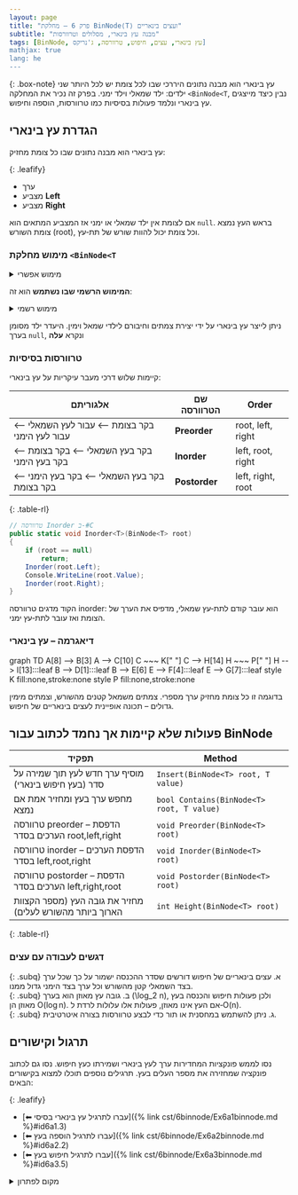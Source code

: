 ```yaml
---
layout: page 
title: "פרק 6 – מחלקת BinNode⟨T⟩ ועצים בינאריים"
subtitle: "מבנה עץ בינארי, מסלולים וטרוורסות"
tags: [BinNode, עץ בינארי, עצים, חיפוש, טרוורסה, ג'נריקס]
mathjax: true
lang: he
---
```


{: .box-note}
עץ בינארי הוא מבנה נתונים היררכי שבו לכל צומת יש לכל היותר שני ילדים: ילד שמאלי וילד ימני. בפרק זה נכיר את המחלקה `<BinNode<T`, נבין כיצד מייצגים עץ בינארי ונלמד פעולות בסיסיות כמו טרוורסות, הוספה וחיפוש.


<!-- Source: Boston University – Binary Tree notes -->
<!-- https://www.cs.bu.edu/courses/cs112/old/22spring/labs/lab11.html -->

## הגדרת עץ בינארי



עץ בינארי הוא מבנה נתונים שבו כל צומת מחזיק:

{: .leafify}
- ערך
- מצביע **Left**
- מצביע **Right**

אם לצומת אין ילד שמאלי או ימני אז המצביע המתאים הוא `null`. בראש העץ נמצא צומת השורש (root), וכל צומת יכול להוות שורש של תת‑עץ.


### מימוש מחלקת `<BinNode<T`


<details markdown="1">
<summary>מימוש אפשרי</summary>

ב‑#C ניתן לממש מחלקה גנרית עבור עץ בינארי באופן הבא:

```csharp
public class BinNode<T>
{
    public T Value { get; set; }
    public BinNode<T> Left { get; set; }
    public BinNode<T> Right { get; set; }

    public BinNode(T value, BinNode<T> left = null, BinNode<T> right = null)
    {
        Value = value;
        Left = left;
        Right = right;
    }
}
```
</details>

**המימוש הרשמי שבו נשתמש** הוא זה:
<details markdown="1">
<summary>מימוש רשמי</summary>
אבל 

```csharp
public class BinNode<T>
{
    private T value;
    private BinNode<T> left;
    private BinNode<T> right;

    //-----------------------------------
    //constructors
    public BinNode(T value)
    {
        this.value = value;
        this.left = null;
        this.right = null;
    }
    public BinNode(BinNode<T> left, T value, BinNode<T> right)
    {
        this.value = value;
        this.left = left;
        this.right = right;
    }
    //-----------------------------------
    //getters
    public T GetValue()
    {
        return value;
    }
    public BinNode<T> GetLeft()
    {
        return this.left;
    }
    public BinNode<T> GetRight()
    {
        return this.right;
    }
    //-----------------------------------
    //setters
    public void SetValue(T value)
    {
        this.value = value;
    }
    public void SetLeft(BinNode<T> left)
    {
        this.left = left;
    }

    public void SetRight(BinNode<T> right)
    {
        this.right = right;
    }
    //-----------------------------------
    //returns true if this.left is not null, else returns false
    public bool HasLeft()
    {
        return (this.left != null);
    }
    //returns true if this.right is not null, else returns false
    public bool HasRight()
    {
        return (this.right != null);
    }
    //-----------------------------------
    //ToString
    public override string ToString()
    {
        return "(" + left + " " + value + " " + right + ")";
    }
}
```
</details>

ניתן לייצר עץ בינארי על ידי יצירת צמתים וחיבורם לילדי שמאל וימין. היעדר ילד מסומן בערך `null`, ונקרא **עלה**

### טרוורסות בסיסיות

קיימות שלוש דרכי מעבר עיקריות על עץ בינארי:

| אלגוריתם|  שם הטרוורסה  | Order |
| --- | --- | --- |
| בקר בצומת ⟵ עבור לעץ השמאלי ⟵ עבור לעץ הימני | **Preorder** | root, left, right |
| בקר בעץ השמאלי ⟵ בקר בצומת ⟵ בקר בעץ הימני | **Inorder** | left, root, right |
|בקר בעץ השמאלי ⟵ בקר בעץ הימני ⟵ בקר בצומת | **Postorder** |  left, right, root |
{: .table-rl}

```csharp
// טרוורסה Inorder ב‑#C
public static void Inorder<T>(BinNode<T> root)
{
    if (root == null)
        return;
    Inorder(root.Left);
    Console.WriteLine(root.Value);
    Inorder(root.Right);
}
```

הקוד מדגים טרוורסה inorder: הוא עובר קודם לתת‑עץ שמאלי, מדפיס את הערך של הצומת ואז עובר לתת‑עץ ימני.

### דיאגרמה – עץ בינארי

<div class="mermaid">
graph TD
    A[8] --> B[3]
    A --> C[10]
    C ~~~ K[" "]
    C --> H[14]
    H ~~~ P[" "]
    H --> I[13]:::leaf
    B --> D[1]:::leaf
    B --> E[6]
    E --> F[4]:::leaf
    E --> G[7]:::leaf
    style K fill:none,stroke:none
    style P fill:none,stroke:none

</div>

בדוגמה זו כל צומת מחזיק ערך מספרי. צמתים משמאל קטנים מהשורש, וצמתים מימין גדולים – תכונה אופיינית לעצים בינאריים של חיפוש.

## פעולות שלא קיימות אך נחמד לכתוב עבור BinNode

| תפקיד | Method |
| --- | --- |
| מוסיף ערך חדש לעץ תוך שמירה על סדר (בעץ חיפוש בינארי) | `Insert(BinNode<T> root, T value)` |
|  מחפש ערך בעץ ומחזיר אמת אם נמצא |`bool Contains(BinNode<T> root, T value)` |
|  טרוורסה preorder – הדפסת הערכים בסדר root,left,right |`void Preorder(BinNode<T> root)` |
| טרוורסה inorder – הדפסת הערכים בסדר left,root,right | `void Inorder(BinNode<T> root)` |
| טרוורסה postorder – הדפסת הערכים בסדר left,right,root | `void Postorder(BinNode<T> root)` |
| מחזיר את גובה העץ (מספר הקצוות הארוך ביותר מהשורש לעלים) |  `int Height(BinNode<T> root)` |
{: .table-rl}

### דגשים לעבודה עם עצים

{: .subq}
א. עצים בינאריים של חיפוש דורשים שסדר ההכנסה ישמור על כך שכל ערך בצד השמאלי קטן מהשורש וכל ערך בצד הימני גדול ממנו.  
{: .subq}
ב. גובה עץ מאוזן הוא בערך \(\log_2 n\), ולכן פעולות חיפוש והכנסה בעץ מאוזן הן O(log n). אם העץ אינו מאוזן, פעולות אלו עלולות לרדת ל‑O(n).  
{: .subq}
ג. ניתן להשתמש במחסנית או תור כדי לבצע טרוורסות בצורה איטרטיבית.  

## תרגול וקישורים

נסו לממש פונקציות המחדירות ערך לעץ בינארי ושמירתו כעץ חיפוש. נסו גם לכתוב פונקציה שמחזירה את מספר העלים בעץ. תרגילים נוספים תוכלו למצוא בקישורים הבאים:

{: .leafify}
- [⬅ עברו לתרגיל עץ בינארי בסיסי]({% link cst/6binnode/Ex6a1binnode.md %}#id6a1.3)
- [⬅ עברו לתרגיל הוספה בעץ]({% link cst/6binnode/Ex6a2binnode.md %}#id6a2.2)
- [⬅ עברו לתרגיל חיפוש בעץ]({% link cst/6binnode/Ex6a3binnode.md %}#id6a3.5)

<details markdown="1">
<summary>מקום לפתרון</summary>

כתבו פונקציה שמחזירה את סכום הערכים בכל הצמתים בעץ בינארי. השתמשו ברקורסיה לביקור בכל צומת.

</details>
